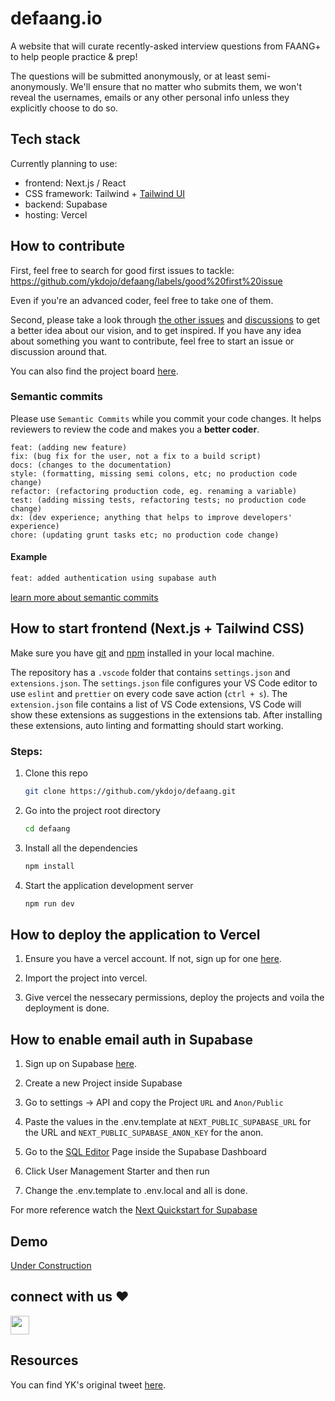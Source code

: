 # defaang.io

A website that will curate recently-asked interview questions from FAANG+ to help people practice &amp; prep!

The questions will be submitted anonymously, or at least semi-anonymously. We'll ensure that no matter who submits them, we won't reveal the usernames, emails or any other personal info unless they explicitly choose to do so.

## Tech stack

Currently planning to use:

- frontend: Next.js / React
- CSS framework: Tailwind + [Tailwind UI](https://github.com/ykdojo/defaang/discussions/98)
- backend: Supabase
- hosting: Vercel

## How to contribute

First, feel free to search for good first issues to tackle: https://github.com/ykdojo/defaang/labels/good%20first%20issue

Even if you're an advanced coder, feel free to take one of them.

Second, please take a look through [the other issues](https://github.com/ykdojo/defaang/issues) and [discussions](https://github.com/ykdojo/defaang/discussions) to get a better idea about our vision, and to get inspired. If you have any idea about something you want to contribute, feel free to start an issue or discussion around that.

You can also find the project board [here](https://github.com/users/ykdojo/projects/1/views/1).

### Semantic commits

Please use `Semantic Commits` while you commit your code changes. It helps reviewers to review the code and makes you a **better coder**.

```feat: (new feature for the user, not a new feature for build script)
feat: (adding new feature)
fix: (bug fix for the user, not a fix to a build script)
docs: (changes to the documentation)
style: (formatting, missing semi colons, etc; no production code change)
refactor: (refactoring production code, eg. renaming a variable)
test: (adding missing tests, refactoring tests; no production code change)
dx: (dev experience; anything that helps to improve developers' experience)
chore: (updating grunt tasks etc; no production code change)
```

#### Example

```bash
feat: added authentication using supabase auth
```

[learn more about semantic commits](https://www.conventionalcommits.org/en/v1.0.0/)

## How to start frontend (Next.js + Tailwind CSS)

Make sure you have [git](https://git-scm.com/) and [npm](https://docs.npmjs.com/cli/init) installed in your local machine.

The repository has a `.vscode` folder that contains `settings.json` and `extensions.json`. The `settings.json` file configures your VS Code editor to use `eslint` and `prettier` on every code save action (`ctrl + s`). The `extension.json` file contains a list of VS Code extensions, VS Code will show these extensions as suggestions in the extensions tab. After installing these extensions, auto linting and formatting should start working.

### Steps:

1. Clone this repo

   ```sh
   git clone https://github.com/ykdojo/defaang.git
   ```

2. Go into the project root directory

   ```sh
   cd defaang
   ```

3. Install all the dependencies

   ```sh
   npm install
   ```

4. Start the application development server

   ```sh
   npm run dev
   ```

## How to deploy the application to Vercel

1. Ensure you have a vercel account. If not, sign up for one [here](https://vercel.com/).

2. Import the project into vercel.

3. Give vercel the nessecary permissions, deploy the projects and voila the deployment is done.

## How to enable email auth in Supabase

1. Sign up on Supabase [here](https://supabase.com/).

2. Create a new Project inside Supabase

3. Go to settings -> API and copy the Project `URL` and `Anon/Public`

4. Paste the values in the .env.template at `NEXT_PUBLIC_SUPABASE_URL` for the URL and `NEXT_PUBLIC_SUPABASE_ANON_KEY` for the anon.

5. Go to the [SQL Editor](https://app.supabase.com/project/_/sql) Page inside the Supabase Dashboard

6. Click User Management Starter and then run

7. Change the .env.template to .env.local and all is done.

For more reference watch the [Next Quickstart for Supabase](https://supabase.com/docs/guides/with-nextjs)

## Demo

[Under Construction](https://defaang.vercel.app/)

## connect with us ♥️

 [<img width="30px" src="https://www.vectorlogo.zone/logos/discordapp/discordapp-tile.svg"/>](https://discord.gg/nNtVfKddDD)

## Resources

You can find YK's original tweet [here](https://twitter.com/ykdojo/status/1557611357251350528).
